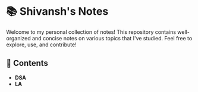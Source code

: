 # 📚 Shivansh's Notes  

Welcome to my personal collection of notes! This repository contains well-organized and concise notes on various topics that I've studied. Feel free to explore, use, and contribute!  

## 📖 Contents  
- **DSA**  
- **LA**    
